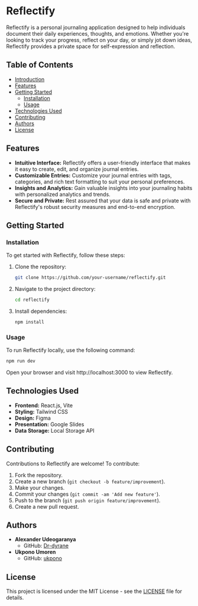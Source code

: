 # Reflectify

Reflectify is a personal journaling application designed to help individuals document their daily experiences, thoughts, and emotions. Whether you're looking to track your progress, reflect on your day, or simply jot down ideas, Reflectify provides a private space for self-expression and reflection.

## Table of Contents

- [Introduction](#reflectify)
- [Features](#features)
- [Getting Started](#getting-started)
  - [Installation](#installation)
  - [Usage](#usage)
- [Technologies Used](#technologies-used)
- [Contributing](#contributing)
- [Authors](#authors)
- [License](#license)

## Features

- **Intuitive Interface:** Reflectify offers a user-friendly interface that makes it easy to create, edit, and organize journal entries.
- **Customizable Entries:** Customize your journal entries with tags, categories, and rich text formatting to suit your personal preferences.
- **Insights and Analytics:** Gain valuable insights into your journaling habits with personalized analytics and trends.
- **Secure and Private:** Rest assured that your data is safe and private with Reflectify's robust security measures and end-to-end encryption.

## Getting Started

### Installation

To get started with Reflectify, follow these steps:

1. Clone the repository:

   ```bash
   git clone https://github.com/your-username/reflectify.git
   ```

2. Navigate to the project directory:

   ```bash
   cd reflectify
   ```

3. Install dependencies:

   ```bash
   npm install
   ```

### Usage

To run Reflectify locally, use the following command:

```bash
npm run dev
```

Open your browser and visit http://localhost:3000 to view Reflectify.

## Technologies Used

- **Frontend:** React.js, Vite
- **Styling:** Tailwind CSS
- **Design:** Figma
- **Presentation:** Google Slides
- **Data Storage:** Local Storage API

## Contributing

Contributions to Reflectify are welcome! To contribute:

1. Fork the repository.
2. Create a new branch (`git checkout -b feature/improvement`).
3. Make your changes.
4. Commit your changes (`git commit -am 'Add new feature'`).
5. Push to the branch (`git push origin feature/improvement`).
6. Create a new pull request.

## Authors

- **Alexander Udeogaranya**
  - GitHub: [Dr-dyrane](https://github.com/Dr-dyrane)
- **Ukpono Umoren**
  - GitHub: [ukpono](https://github.com/ukpono)

## License

This project is licensed under the MIT License - see the [LICENSE](LICENSE) file for details.
